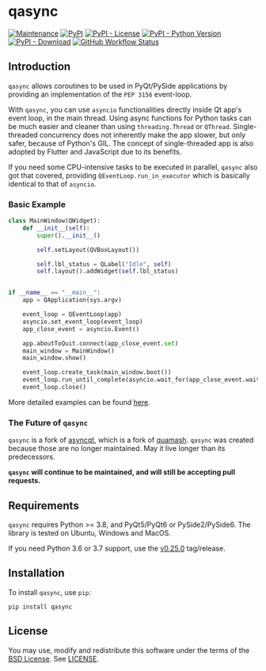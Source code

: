 # qasync

[![Maintenance](https://img.shields.io/maintenance/yes/2023)](https://pypi.org/project/qasync)
[![PyPI](https://img.shields.io/pypi/v/qasync)](https://pypi.org/project/qasync)
[![PyPI - License](https://img.shields.io/pypi/l/qasync)](/LICENSE)
[![PyPI - Python Version](https://img.shields.io/pypi/pyversions/qasync)](https://pypi.org/project/qasync)
[![PyPI - Download](https://img.shields.io/pypi/dm/qasync)](https://pypi.org/project/qasync)
[![GitHub Workflow Status](https://img.shields.io/github/actions/workflow/status/CabbageDevelopment/qasync/main.yml)](https://github.com/CabbageDevelopment/qasync/actions/workflows/main.yml)

## Introduction

`qasync` allows coroutines to be used in PyQt/PySide applications by providing an implementation of the `PEP 3156` event-loop.

With `qasync`, you can use `asyncio` functionalities directly inside Qt app's event loop, in the main thread. Using async functions for Python tasks can be much easier and cleaner than using `threading.Thread` or `QThread`. Single-threaded concurrency does not inherently make the app slower, but only safer, because of Python's GIL. The concept of single-threaded app is also adopted by Flutter and JavaScript due to its benefits.

If you need some CPU-intensive tasks to be executed in parallel, `qasync` also got that covered, providing `QEventLoop.run_in_executor` which is basically identical to that of `asyncio`.

### Basic Example

```python
class MainWindow(QWidget):
    def __init__(self):
        super().__init__()

        self.setLayout(QVBoxLayout())

        self.lbl_status = QLabel("Idle", self)
        self.layout().addWidget(self.lbl_status)


if __name__ == "__main__":
    app = QApplication(sys.argv)

    event_loop = QEventLoop(app)
    asyncio.set_event_loop(event_loop)
    app_close_event = asyncio.Event()

    app.aboutToQuit.connect(app_close_event.set)
    main_window = MainWindow()
    main_window.show()

    event_loop.create_task(main_window.boot())
    event_loop.run_until_complete(asyncio.wait_for(app_close_event.wait(), None))
    event_loop.close()
```

More detailed examples can be found [here](https://github.com/CabbageDevelopment/qasync/tree/master/examples).

### The Future of `qasync`

`qasync` is a fork of [asyncqt](https://github.com/gmarull/asyncqt), which is a fork of [quamash](https://github.com/harvimt/quamash). `qasync` was created because those are no longer maintained. May it live longer than its predecessors.

**`qasync` will continue to be maintained, and will still be accepting pull requests.**

## Requirements

`qasync` requires Python >= 3.8, and PyQt5/PyQt6 or PySide2/PySide6. The library is tested on Ubuntu, Windows and MacOS.

If you need Python 3.6 or 3.7 support, use the [v0.25.0](https://github.com/CabbageDevelopment/qasync/releases/tag/v0.25.0) tag/release.

## Installation

To install `qasync`, use `pip`:

```
pip install qasync
```

## License

You may use, modify and redistribute this software under the terms of the [BSD License](http://opensource.org/licenses/BSD-2-Clause). See [LICENSE](/LICENSE).
